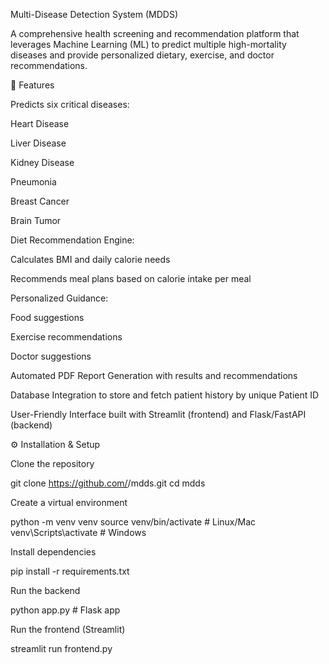 Multi-Disease Detection System (MDDS)

A comprehensive health screening and recommendation platform that leverages Machine Learning (ML) to predict multiple high-mortality diseases and provide personalized dietary, exercise, and doctor recommendations.

🚀 Features

Predicts six critical diseases:

Heart Disease

Liver Disease

Kidney Disease

Pneumonia

Breast Cancer

Brain Tumor

Diet Recommendation Engine:

Calculates BMI and daily calorie needs

Recommends meal plans based on calorie intake per meal

Personalized Guidance:

Food suggestions

Exercise recommendations

Doctor suggestions

Automated PDF Report Generation with results and recommendations

Database Integration to store and fetch patient history by unique Patient ID

User-Friendly Interface built with Streamlit (frontend) and Flask/FastAPI (backend)


⚙️ Installation & Setup

Clone the repository

git clone https://github.com/<your-username>/mdds.git
cd mdds


Create a virtual environment

python -m venv venv
source venv/bin/activate    # Linux/Mac
venv\Scripts\activate       # Windows


Install dependencies

pip install -r requirements.txt


Run the backend

python app.py   # Flask app


Run the frontend (Streamlit)

streamlit run frontend.py
